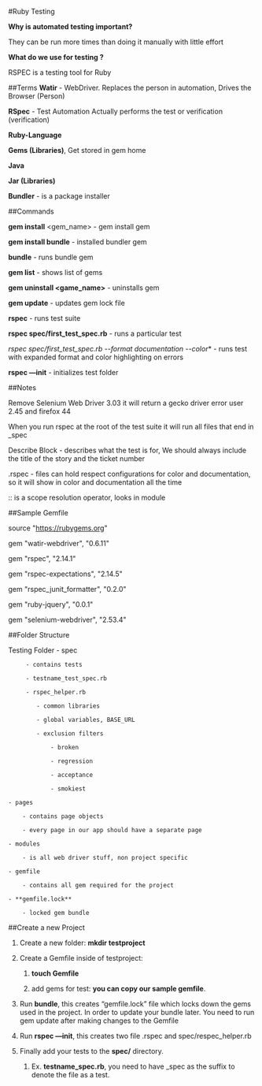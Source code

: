 #Ruby Testing

**Why is automated testing important?**

They can be run more times than doing it manually with little effort

**What do we use for testing ?** 

RSPEC is a testing tool for Ruby

##Terms
**Watir** - WebDriver. Replaces the person in automation, Drives the Browser (Person)

**RSpec** - Test Automation Actually performs the test or verification (verification)

**Ruby-Language**
	
   **Gems (Libraries)**, Get stored in gem home 

**Java**

   **Jar (Libraries)**

**Bundler** - is a package installer 

##Commands

**gem install** <gem_name> - gem install gem

**gem install bundle** - installed bundler gem

**bundle** - runs bundle gem

**gem list** - shows list of gems

**gem uninstall <game_name>** - uninstalls gem

**gem update** - updates gem lock file

**rspec** - runs test suite

**rspec spec/first_test_spec.rb** - runs a particular test 

**rspec spec/first_test_spec.rb* --format documentation --color** - runs test with expanded format and color highlighting on errors

**rspec —init** - initializes test folder

##Notes

Remove Selenium Web Driver 3.03 it will return a gecko driver error user 2.45 and firefox 44

When you run rspec at the root of the test suite it will run all files that end in _spec

Describe Block - describes what the test is for, We should always include the title of the story and the ticket number 

.rspec - files can hold respect configurations for color and documentation, so it will show in color and documentation all the time 

:: is a scope resolution operator, looks in module

##Sample Gemfile

source "https://rubygems.org"

gem "watir-webdriver", "0.6.11"

gem "rspec", "2.14.1"

gem "rspec-expectations", "2.14.5"

gem "rspec_junit_formatter", "0.2.0"

gem "ruby-jquery", "0.0.1"

gem "selenium-webdriver",  "2.53.4"

##Folder Structure

Testing Folder
     - spec 
     
         - contains tests	
	 
	     - testname_test_spec.rb
	     
	     - rspec_helper.rb
	     
			- common libraries 
			
			- global variables, BASE_URL
			
			- exclusion filters 
			
                - broken
		
                - regression
		
                - acceptance
		
                - smokiest
		
	- pages
	
		- contains page objects
		
		- every page in our app should have a separate page 
		
	- modules
	
		- is all web driver stuff, non project specific
		
	- gemfile
	
		- contains all gem required for the project
		
	- **gemfile.lock**
	
		- locked gem bundle

##Create a new Project
1. Create a new folder: **mkdir testproject**

2. Create a Gemfile inside of testproject: 

    1. **touch Gemfile**
    
    2. add gems for test: **you can copy our sample gemfile**. 

3. Run **bundle**, this creates “gemfile.lock” file which locks down the gems used in the project. In order to update your bundle later. You need to run gem update after making changes to the Gemfile

4. Run **rspec —init**, this creates two file .rspec and spec/respec_helper.rb

5. Finally add your tests to the **spec/** directory. 

     1. Ex. **testname_spec.rb**, you need to have _spec as the suffix to denote the file as a test.



